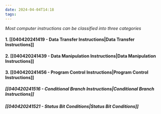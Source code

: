 ```yaml
---
date: 2024-04-04T14:18
tags:
---
```

*Most computer instructions can be classified into three categories*
#### 1. [[040420241419 - Data Transfer Instructions|Data Transfer Instructions]]
#### 2. [[040420241439 - Data Manipulation Instructions|Data Manipulation Instructions]]
#### 3. [[040420241456 - Program Control Instructions|Program Control Instructions]]
##### *[[040420241516 - Conditional Branch Instructions|Conditional Branch Instructions]]*
##### *[[040420241521 - Status Bit Conditions|Status Bit Conditions]]*
